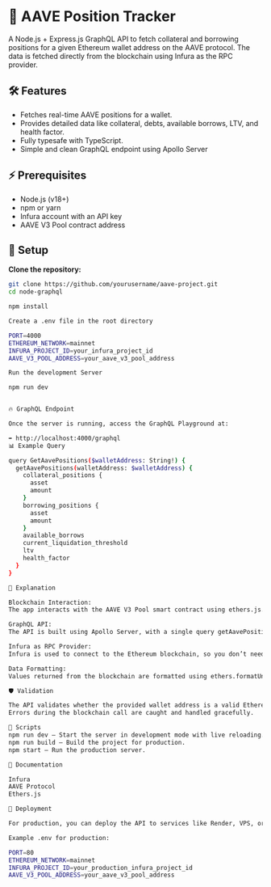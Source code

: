 # 🚀 AAVE Position Tracker

A Node.js + Express.js GraphQL API to fetch collateral and borrowing positions for a given Ethereum wallet address on the AAVE protocol. The data is fetched directly from the blockchain using Infura as the RPC provider.


## 🛠️ Features

- Fetches real-time AAVE positions for a wallet.
- Provides detailed data like collateral, debts, available borrows, LTV, and health factor.
- Fully typesafe with TypeScript.
- Simple and clean GraphQL endpoint using Apollo Server

## ⚡ Prerequisites

- Node.js (v18+)
- npm or yarn
- Infura account with an API key
- AAVE V3 Pool contract address

## 📘 Setup

**Clone the repository:**

```bash
git clone https://github.com/yourusername/aave-project.git
cd node-graphql

npm install

Create a .env file in the root directory

PORT=4000
ETHEREUM_NETWORK=mainnet
INFURA_PROJECT_ID=your_infura_project_id
AAVE_V3_POOL_ADDRESS=your_aave_v3_pool_address

Run the development Server

npm run dev


🔥 GraphQL Endpoint

Once the server is running, access the GraphQL Playground at:

➡️ http://localhost:4000/graphql
📊 Example Query

query GetAavePositions($walletAddress: String!) {
  getAavePositions(walletAddress: $walletAddress) {
    collateral_positions {
      asset
      amount
    }
    borrowing_positions {
      asset
      amount
    }
    available_borrows
    current_liquidation_threshold
    ltv
    health_factor
  }
}

🧠 Explanation

Blockchain Interaction:
The app interacts with the AAVE V3 Pool smart contract using ethers.js. The blockchain-helper.ts file fetches account data like collateral and debt balances.

GraphQL API:
The API is built using Apollo Server, with a single query getAavePositions, which takes a wallet address as input and returns detailed AAVE data.

Infura as RPC Provider:
Infura is used to connect to the Ethereum blockchain, so you don’t need to run your own node. The Infura project ID is stored in the .env file.

Data Formatting:
Values returned from the blockchain are formatted using ethers.formatUnits for readability, and percentages (like LTV) are divided by 100.

🛡️ Validation

The API validates whether the provided wallet address is a valid Ethereum address.
Errors during the blockchain call are caught and handled gracefully.

📄 Scripts
npm run dev — Start the server in development mode with live reloading.
npm run build — Build the project for production.
npm start — Run the production server.

📘 Documentation

Infura
AAVE Protocol
Ethers.js

🚀 Deployment

For production, you can deploy the API to services like Render, VPS, or Heroku.

Example .env for production:

PORT=80
ETHEREUM_NETWORK=mainnet
INFURA_PROJECT_ID=your_production_infura_project_id
AAVE_V3_POOL_ADDRESS=your_aave_v3_pool_address